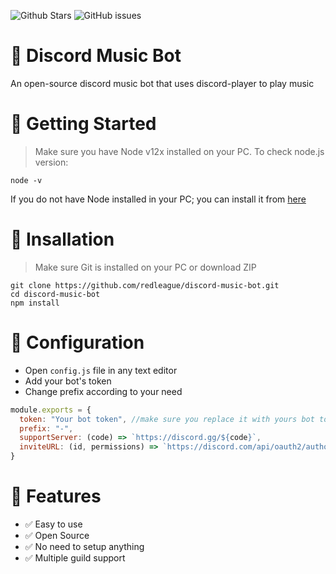 ![Github Stars](https://img.shields.io/github/stars/nottmayank/discord-player-bot?style=for-the-badge&logo=appveyor)
![GitHub issues](https://img.shields.io/github/issues-raw/nottmayank/discord-player-bot?style=for-the-badge&logo=appveyor)

# 🎵 Discord Music Bot 
An open-source discord music bot that uses discord-player to play music

# 🚀 Getting Started
> Make sure you have Node v12x installed on your PC. To check node.js version:

```
node -v
```
If you do not have Node installed in your PC; you can install it from [here](https://nodejs.org/en/download/)

# 💨 Insallation
> Make sure Git is installed on your PC or download ZIP
```
git clone https://github.com/redleague/discord-music-bot.git
cd discord-music-bot
npm install
```

# 🧠 Configuration
* Open `config.js` file in any text editor
* Add your bot's token
* Change prefix according to your need

```javascript
module.exports = {
  token: "Your bot token", //make sure you replace it with yours bot token
  prefix: "-",
  supportServer: (code) => `https://discord.gg/${code}`,
  inviteURL: (id, permissions) => `https://discord.com/api/oauth2/authorize?client_id=${id}&permissions=${permissions ? permissions : '8'}&scope=bot`,
}
```

# 💫 Features
* ✅ Easy to use
* ✅ Open Source
* ✅ No need to setup anything
* ✅ Multiple guild support




